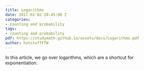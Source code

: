 ```yaml
---
title: Logarithms
date: 2017-02-02 20:45:00 Z
categories:
- counting and probability
tags:
- counting and probability
pdf: https://studymath.github.io/assets/docs/Logarithms.pdf
author: hotstuffFTW
---
```


In this article, we go over logarithms, which are a shortcut for exponentiation. 